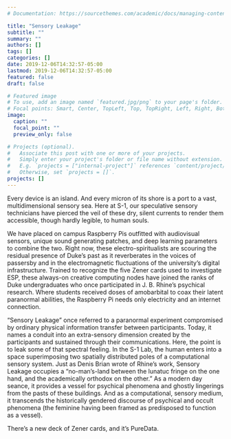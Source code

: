 ```yaml
---
# Documentation: https://sourcethemes.com/academic/docs/managing-content/

title: "Sensory Leakage"
subtitle: ""
summary: ""
authors: []
tags: []
categories: []
date: 2019-12-06T14:32:57-05:00
lastmod: 2019-12-06T14:32:57-05:00
featured: false
draft: false

# Featured image
# To use, add an image named `featured.jpg/png` to your page's folder.
# Focal points: Smart, Center, TopLeft, Top, TopRight, Left, Right, BottomLeft, Bottom, BottomRight.
image:
  caption: ""
  focal_point: ""
  preview_only: false

# Projects (optional).
#   Associate this post with one or more of your projects.
#   Simply enter your project's folder or file name without extension.
#   E.g. `projects = ["internal-project"]` references `content/project/deep-learning/index.md`.
#   Otherwise, set `projects = []`.
projects: []
---
```

Every device is an island. And every micron of its shore is a port to a vast, multidimensional sensory sea. Here at S-1, our speculative sensory technicians have pierced the veil of these dry, silent currents to render them accessible, though hardly legible, to human souls. 

We have placed on campus Raspberry Pis outfitted with audiovisual sensors, unique sound generating patches, and deep learning parameters to combine the two. Right now, these electro-spiritualists are scouring the residual presence of Duke’s past as it reverberates in the voices of passersby and in the electromagnetic fluctuations of the university’s digital infrastructure. Trained to recognize the five Zener cards used to investigate ESP, these always-on creative computing nodes have joined the ranks of Duke undergraduates who once participated in J. B. Rhine’s psychical research. Where students received doses of amobarbital to coax their latent paranormal abilities, the Raspberry Pi needs only electricity and an internet connection. 

“Sensory Leakage” once referred to a paranormal experiment compromised by ordinary physical information transfer between participants. Today, it names a conduit into an extra-sensory dimension created by the participants and sustained through their communications. Here, the point is to leak some of that spectral feeling. In the S-1 Lab, the human enters into a space superimposing two spatially distributed poles of a computational sensory system. Just as Denis Brian wrote of Rhine’s work, Sensory Leakage occupies a “no-man’s-land between the lunatuc fringe on the one hand, and the academically orthodox on the other.” As a modern day seance, it provides a vessel for psychical phenomena and ghostly lingerings from the pasts of these buildings. And as a computational, sensory medium, it transcends the historically gendered discourse of psychical and occult phenomena (the feminine having been framed as predisposed to function as a vessel).

There’s a new deck of Zener cards, and it’s PureData.
